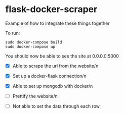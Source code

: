 # flask-docker-scraper


Example of how to integrate these things together

To run:
 
```
sudo docker-compose build
sudo docker-compose up
```

You should now be able to see the site at 0.0.0.0:5000

-[x] Able to scrape the url from the website/n
-[x] Set up a docker-flask connection/n
-[x] Able to set up mongodb with docker/n
-[ ] Prettify the website/n
-[ ] Not able to set the data through each row.


